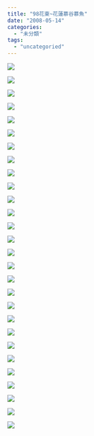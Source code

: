 ```yaml
---
title: "98花東~花蓮慕谷慕魚"
date: "2008-05-14"
categories: 
  - "未分類"
tags: 
  - "uncategoried"
---
```


![](images/2485267828_d050db5dd1.jpg)

![](images/2485267828_d050db5dd1.jpg)  
  
![](images/2484451275_c0f08ae28d.jpg)  
  
![](images/2485267360_5f85286c4a.jpg)  
  
![](images/2484450665_180f84f5be.jpg)  
  
![](images/2484450529_307706d3f9.jpg)  
  
![](images/2484450333_dc236ae5c0.jpg)  
  
![](images/2484450059_d38032816b.jpg)  
  
![](images/2485266204_c6f41aa473.jpg)  
  
![](images/2485265768_8bc623a37c.jpg)  
  
![](images/2485265486_487a4c7199.jpg)  
  
![](images/2485265118_25eb99c25d.jpg)  
  
![](images/2484449005_c95b756d83.jpg)  
  
![](images/2485264608_68d74df8f0.jpg)  
  
![](images/2485264422_0c753b66c4.jpg)  
  
![](images/2484448019_d84e7452c7.jpg)  
  
![](images/2484447823_fe946965b5.jpg)  
  
![](images/2484447667_26667ab9a8.jpg)  
  
![](images/2485263800_09010b9d3d.jpg)  
  
![](images/2484447259_a2f9fefe95.jpg)  
  
![](images/2484447105_8613fe49c5.jpg)  
  
![](images/2484446819_45b3f508e0.jpg)  
  
![](images/2485262872_8726942d23.jpg)  
  
![](images/2485262636_91310c03d6.jpg)  
  
![](images/2484445845_ae66ac4a62.jpg)  
  
![](images/2485261204_b5e757bf25.jpg)  
  
![](images/2485260952_2612f4cbab.jpg)  
  
![](images/2484444239_af91b455a1.jpg)
